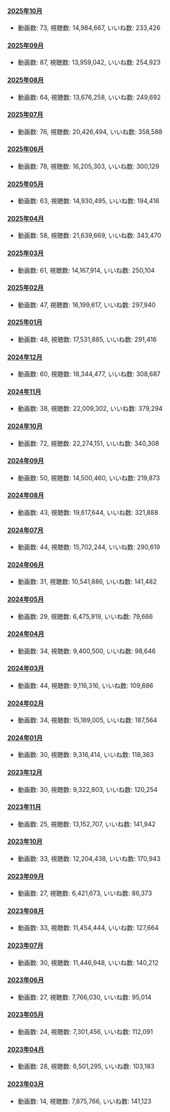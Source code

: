 #### [2025年10月](videos/202510 "wikilink")

-   動画数: 73, 視聴数: 14,984,667, いいね数: 233,426

#### [2025年09月](videos/202509 "wikilink")

-   動画数: 87, 視聴数: 13,959,042, いいね数: 254,923

#### [2025年08月](videos/202508 "wikilink")

-   動画数: 64, 視聴数: 13,676,258, いいね数: 249,692

#### [2025年07月](videos/202507 "wikilink")

-   動画数: 76, 視聴数: 20,426,494, いいね数: 358,588

#### [2025年06月](videos/202506 "wikilink")

-   動画数: 78, 視聴数: 16,205,303, いいね数: 300,129

#### [2025年05月](videos/202505 "wikilink")

-   動画数: 63, 視聴数: 14,930,495, いいね数: 194,416

#### [2025年04月](videos/202504 "wikilink")

-   動画数: 58, 視聴数: 21,639,669, いいね数: 343,470

#### [2025年03月](videos/202503 "wikilink")

-   動画数: 61, 視聴数: 14,167,914, いいね数: 250,104

#### [2025年02月](videos/202502 "wikilink")

-   動画数: 47, 視聴数: 16,199,617, いいね数: 297,940

#### [2025年01月](videos/202501 "wikilink")

-   動画数: 48, 視聴数: 17,531,885, いいね数: 291,416

#### [2024年12月](videos/202412 "wikilink")

-   動画数: 60, 視聴数: 18,344,477, いいね数: 308,687

#### [2024年11月](videos/202411 "wikilink")

-   動画数: 38, 視聴数: 22,009,302, いいね数: 379,294

#### [2024年10月](videos/202410 "wikilink")

-   動画数: 72, 視聴数: 22,274,151, いいね数: 340,308

#### [2024年09月](videos/202409 "wikilink")

-   動画数: 50, 視聴数: 14,500,460, いいね数: 219,873

#### [2024年08月](videos/202408 "wikilink")

-   動画数: 43, 視聴数: 19,617,644, いいね数: 321,888

#### [2024年07月](videos/202407 "wikilink")

-   動画数: 44, 視聴数: 15,702,244, いいね数: 290,619

#### [2024年06月](videos/202406 "wikilink")

-   動画数: 31, 視聴数: 10,541,886, いいね数: 141,482

#### [2024年05月](videos/202405 "wikilink")

-   動画数: 29, 視聴数: 6,475,919, いいね数: 79,666

#### [2024年04月](videos/202404 "wikilink")

-   動画数: 34, 視聴数: 9,400,500, いいね数: 98,646

#### [2024年03月](videos/202403 "wikilink")

-   動画数: 44, 視聴数: 9,116,316, いいね数: 109,886

#### [2024年02月](videos/202402 "wikilink")

-   動画数: 34, 視聴数: 15,189,005, いいね数: 187,564

#### [2024年01月](videos/202401 "wikilink")

-   動画数: 30, 視聴数: 9,316,414, いいね数: 118,363

#### [2023年12月](videos/202312 "wikilink")

-   動画数: 30, 視聴数: 9,322,803, いいね数: 120,254

#### [2023年11月](videos/202311 "wikilink")

-   動画数: 25, 視聴数: 13,152,707, いいね数: 141,942

#### [2023年10月](videos/202310 "wikilink")

-   動画数: 33, 視聴数: 12,204,438, いいね数: 170,943

#### [2023年09月](videos/202309 "wikilink")

-   動画数: 27, 視聴数: 6,421,673, いいね数: 86,373

#### [2023年08月](videos/202308 "wikilink")

-   動画数: 33, 視聴数: 11,454,444, いいね数: 127,664

#### [2023年07月](videos/202307 "wikilink")

-   動画数: 30, 視聴数: 11,446,948, いいね数: 140,212

#### [2023年06月](videos/202306 "wikilink")

-   動画数: 27, 視聴数: 7,766,030, いいね数: 95,014

#### [2023年05月](videos/202305 "wikilink")

-   動画数: 24, 視聴数: 7,301,456, いいね数: 112,091

#### [2023年04月](videos/202304 "wikilink")

-   動画数: 28, 視聴数: 6,501,295, いいね数: 103,183

#### [2023年03月](videos/202303 "wikilink")

-   動画数: 14, 視聴数: 7,875,766, いいね数: 141,123


